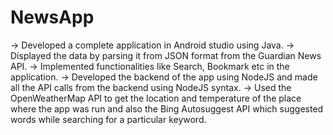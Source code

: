 # NewsApp

-> Developed a complete application in Android studio using Java.
-> Displayed the data by parsing it from JSON format from the Guardian News API.
-> Implemented functionalities like Search, Bookmark etc in the application.
-> Developed the backend of the app using NodeJS and made all the API calls from the backend using NodeJS syntax. 
-> Used the OpenWeatherMap API to get the location and temperature of the place where the app was run and also the Bing Autosuggest API which suggested words while searching for a particular keyword.
